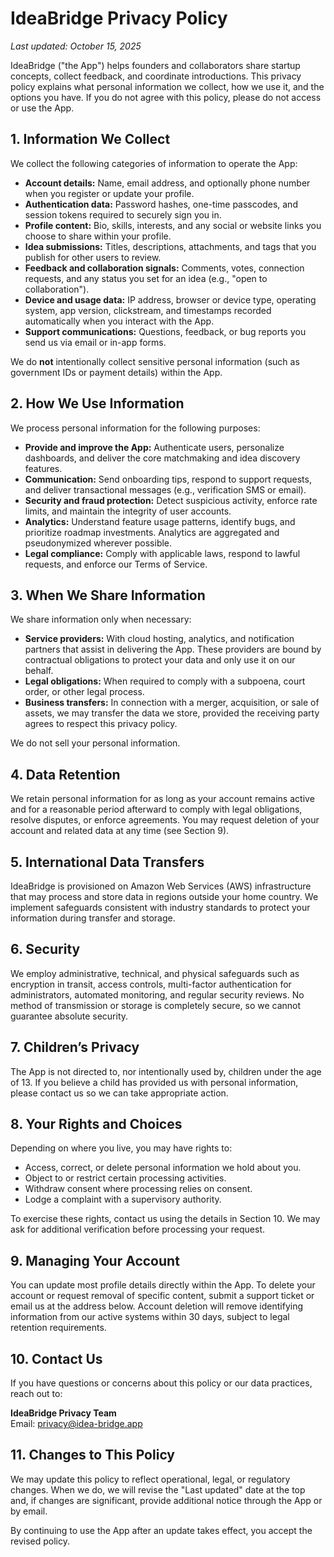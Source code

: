 # IdeaBridge Privacy Policy

_Last updated: October 15, 2025_

IdeaBridge ("the App") helps founders and collaborators share startup concepts, collect feedback, and coordinate introductions. This privacy policy explains what personal information we collect, how we use it, and the options you have. If you do not agree with this policy, please do not access or use the App.

## 1. Information We Collect

We collect the following categories of information to operate the App:

- **Account details:** Name, email address, and optionally phone number when you register or update your profile.
- **Authentication data:** Password hashes, one-time passcodes, and session tokens required to securely sign you in.
- **Profile content:** Bio, skills, interests, and any social or website links you choose to share within your profile.
- **Idea submissions:** Titles, descriptions, attachments, and tags that you publish for other users to review.
- **Feedback and collaboration signals:** Comments, votes, connection requests, and any status you set for an idea (e.g., "open to collaboration").
- **Device and usage data:** IP address, browser or device type, operating system, app version, clickstream, and timestamps recorded automatically when you interact with the App.
- **Support communications:** Questions, feedback, or bug reports you send us via email or in-app forms.

We do **not** intentionally collect sensitive personal information (such as government IDs or payment details) within the App.

## 2. How We Use Information

We process personal information for the following purposes:

- **Provide and improve the App:** Authenticate users, personalize dashboards, and deliver the core matchmaking and idea discovery features.
- **Communication:** Send onboarding tips, respond to support requests, and deliver transactional messages (e.g., verification SMS or email).
- **Security and fraud protection:** Detect suspicious activity, enforce rate limits, and maintain the integrity of user accounts.
- **Analytics:** Understand feature usage patterns, identify bugs, and prioritize roadmap investments. Analytics are aggregated and pseudonymized wherever possible.
- **Legal compliance:** Comply with applicable laws, respond to lawful requests, and enforce our Terms of Service.

## 3. When We Share Information

We share information only when necessary:

- **Service providers:** With cloud hosting, analytics, and notification partners that assist in delivering the App. These providers are bound by contractual obligations to protect your data and only use it on our behalf.
- **Legal obligations:** When required to comply with a subpoena, court order, or other legal process.
- **Business transfers:** In connection with a merger, acquisition, or sale of assets, we may transfer the data we store, provided the receiving party agrees to respect this privacy policy.

We do not sell your personal information.

## 4. Data Retention

We retain personal information for as long as your account remains active and for a reasonable period afterward to comply with legal obligations, resolve disputes, or enforce agreements. You may request deletion of your account and related data at any time (see Section 9).

## 5. International Data Transfers

IdeaBridge is provisioned on Amazon Web Services (AWS) infrastructure that may process and store data in regions outside your home country. We implement safeguards consistent with industry standards to protect your information during transfer and storage.

## 6. Security

We employ administrative, technical, and physical safeguards such as encryption in transit, access controls, multi-factor authentication for administrators, automated monitoring, and regular security reviews. No method of transmission or storage is completely secure, so we cannot guarantee absolute security.

## 7. Children’s Privacy

The App is not directed to, nor intentionally used by, children under the age of 13. If you believe a child has provided us with personal information, please contact us so we can take appropriate action.

## 8. Your Rights and Choices

Depending on where you live, you may have rights to:

- Access, correct, or delete personal information we hold about you.
- Object to or restrict certain processing activities.
- Withdraw consent where processing relies on consent.
- Lodge a complaint with a supervisory authority.

To exercise these rights, contact us using the details in Section 10. We may ask for additional verification before processing your request.

## 9. Managing Your Account

You can update most profile details directly within the App. To delete your account or request removal of specific content, submit a support ticket or email us at the address below. Account deletion will remove identifying information from our active systems within 30 days, subject to legal retention requirements.

## 10. Contact Us

If you have questions or concerns about this policy or our data practices, reach out to:

**IdeaBridge Privacy Team**  
Email: privacy@idea-bridge.app

## 11. Changes to This Policy

We may update this policy to reflect operational, legal, or regulatory changes. When we do, we will revise the "Last updated" date at the top and, if changes are significant, provide additional notice through the App or by email.

By continuing to use the App after an update takes effect, you accept the revised policy.
